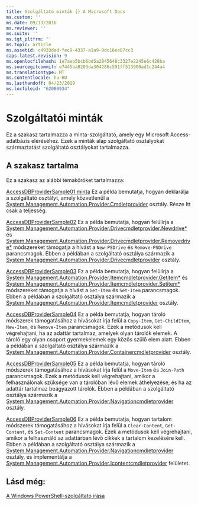 ```yaml
---
title: Szolgáltató minták |} A Microsoft Docs
ms.custom: ''
ms.date: 09/13/2016
ms.reviewer: ''
ms.suite: ''
ms.tgt_pltfrm: ''
ms.topic: article
ms.assetid: c4933dad-fec9-4337-a1a9-9dc16ee87cc3
caps.latest.revision: 9
ms.openlocfilehash: 1e7aeb5bcb6bd5a2845648c3327e2245e6c428ba
ms.sourcegitcommit: e7445ba8203da304286c591ff513900ad1c244a4
ms.translationtype: MT
ms.contentlocale: hu-HU
ms.lasthandoff: 04/23/2019
ms.locfileid: "62080934"
---
```

# <a name="provider-samples"></a>Szolgáltatói minták

Ez a szakasz tartalmazza a minta-szolgáltató, amely egy Microsoft Access-adatbázis eléréséhez. Ezek a minták alap szolgáltató osztályokat származtatást szolgáltató osztályokat tartalmazza.

## <a name="in-this-section"></a>A szakasz tartalma

Ez a szakasz az alábbi témaköröket tartalmazza:

[AccessDBProviderSample01 minta](./accessdbprovidersample01.md) Ez a példa bemutatja, hogyan deklarálja a szolgáltató osztályt, amely közvetlenül a [System.Management.Automation.Provider.Cmdletprovider](/dotnet/api/System.Management.Automation.Provider.CmdletProvider) osztály. Része Itt csak a teljesség.

[AccessDBProviderSample02](./accessdbprovidersample02.md) Ez a példa bemutatja, hogyan felülírja a [System.Management.Automation.Provider.Drivecmdletprovider.Newdrive*](/dotnet/api/System.Management.Automation.Provider.DriveCmdletProvider.NewDrive) és [ System.Management.Automation.Provider.Drivecmdletprovider.Removedrive*](/dotnet/api/System.Management.Automation.Provider.DriveCmdletProvider.RemoveDrive) módszereket támogatja a hívást a `New-PSDrive` és `Remove-PSDrive` parancsmagok. Ebben a példában a szolgáltató osztálya származik a [System.Management.Automation.Provider.Drivecmdletprovider](/dotnet/api/System.Management.Automation.Provider.DriveCmdletProvider) osztály.

[AccessDBProviderSample03](./accessdbprovidersample03.md) Ez a példa bemutatja, hogyan felülírja a [System.Management.Automation.Provider.Itemcmdletprovider.Getitem*](/dotnet/api/System.Management.Automation.Provider.ItemCmdletProvider.GetItem) és [ System.Management.Automation.Provider.Itemcmdletprovider.Setitem*](/dotnet/api/System.Management.Automation.Provider.ItemCmdletProvider.SetItem) módszereket támogatja a hívást a `Get-Item` és `Set-Item` parancsmagok. Ebben a példában a szolgáltató osztálya származik a [System.Management.Automation.Provider.Itemcmdletprovider](/dotnet/api/System.Management.Automation.Provider.ItemCmdletProvider) osztály.

[AccessDBProviderSample04](./accessdbprovidersample04.md) Ez a példa bemutatja, hogyan tároló módszerek támogatásához a hívásokat írja felül a `Copy-Item`, `Get-ChildItem`, `New-Item`, és `Remove-Item` parancsmagok. Ezek a metódusok kell végrehajtani, ha az adattár tartalmaz, amelyek olyan tárolók elemek. A tároló egy olyan csoport gyermekelemek egy közös szülő elem alatt. Ebben a példában a szolgáltató osztálya származik a [System.Management.Automation.Provider.Containercmdletprovider](/dotnet/api/System.Management.Automation.Provider.ContainerCmdletProvider) osztály.

[AccessDBProviderSample05](./accessdbprovidersample05.md) Ez a példa bemutatja, hogyan tároló módszerek támogatásához a hívásokat írja felül a `Move-Item` és `Join-Path` parancsmagok. Ezek a metódusok kell végrehajtani, amikor a felhasználónak szüksége van a tárolóban lévő elemek áthelyezése, és ha az adattár tartalmaz beágyazott tárolók. Ebben a példában a szolgáltató osztálya származik a [System.Management.Automation.Provider.Navigationcmdletprovider](/dotnet/api/System.Management.Automation.Provider.NavigationCmdletProvider) osztály.

[AccessDBProviderSample06](./accessdbprovidersample06.md) Ez a példa bemutatja, hogyan tartalom módszerek támogatásához a hívásokat írja felül a `Clear-Content`, `Get-Content`, és `Set-Content` parancsmagok. Ezek a metódusok kell végrehajtani, amikor a felhasználó az adattárban lévő cikkek a tartalom kezelésére kell. Ebben a példában a szolgáltató osztálya származik a [System.Management.Automation.Provider.Navigationcmdletprovider](/dotnet/api/System.Management.Automation.Provider.NavigationCmdletProvider) osztály, és implementálja a [ System.Management.Automation.Provider.Icontentcmdletprovider](/dotnet/api/System.Management.Automation.Provider.IContentCmdletProvider) felületet.

## <a name="see-also"></a>Lásd még:

[A Windows PowerShell-szolgáltató írása](./writing-a-windows-powershell-provider.md)